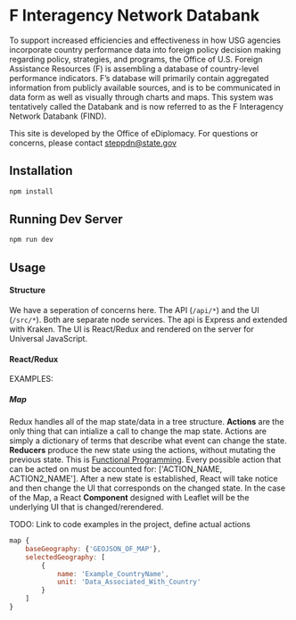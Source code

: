 # F Interagency Network Databank

To support increased efficiencies and effectiveness in how USG agencies incorporate country performance data into foreign policy decision making regarding policy, strategies, and programs, the Office of U.S. Foreign Assistance Resources (F) is assembling a database of country-level performance indicators.  F’s database will primarily contain aggregated information from publicly available sources, and is to be communicated in data form as well as visually through charts and maps.  This system was tentatively called the Databank and is now referred to as the F Interagency Network Databank (FIND).

This site is developed by the Office of eDiplomacy. For questions or concerns, please contact steppdn@state.gov


## Installation

```bash
npm install
```

## Running Dev Server

```bash
npm run dev
```

## Usage

#### Structure

We have a seperation of concerns here. The API (`/api/*`) and the UI (`/src/*`). Both are separate node services. The api is Express and extended with Kraken. The UI is React/Redux and rendered on the server for Universal JavaScript.

#### React/Redux

EXAMPLES:

##### Map

Redux handles all of the map state/data in a tree structure. **Actions** are the only thing that can intialize a call to change the map state. Actions are simply a dictionary of terms that describe what event can change the state. **Reducers** produce the new state using the actions, without mutating the previous state. This is [Functional Programming](https://en.wikipedia.org/wiki/Functional_programming). Every possible action that can be acted on must be accounted for: ['ACTION_NAME, ACTION2_NAME']. After a new state is established, React will take notice and then change the UI that corresponds on the changed state. In the case of the Map, a React **Component** designed with Leaflet will be the underlying UI that is changed/rerendered. 

TODO: Link to code examples in the project, define actual actions

```javascript
map {
	baseGeography: {'GEOJSON_OF_MAP'},
	selectedGeography: [
		{
			name: 'Example_CountryName',
			unit: 'Data_Associated_With_Country'
		}
	]
}
```
